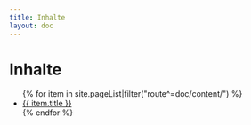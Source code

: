 ```yaml
---
title: Inhalte
layout: doc
---
```


# Inhalte

<ul>
    {% for item in site.pageList|filter("route^=doc/content/") %}
    <li><a href="{{ item.route }}">{{ item.title }}</a></li>
    {% endfor %}
</ul>
